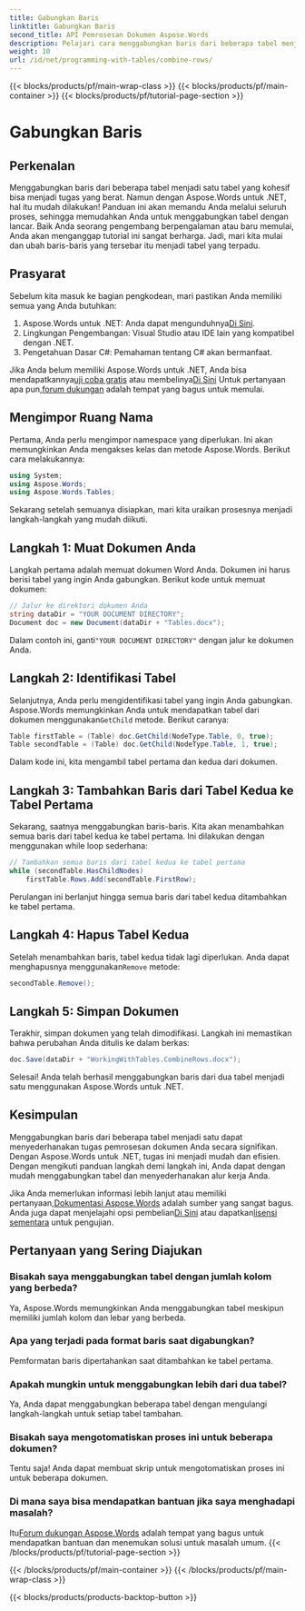 ```yaml
---
title: Gabungkan Baris
linktitle: Gabungkan Baris
second_title: API Pemrosesan Dokumen Aspose.Words
description: Pelajari cara menggabungkan baris dari beberapa tabel menjadi satu menggunakan Aspose.Words untuk .NET dengan panduan langkah demi langkah kami.
weight: 10
url: /id/net/programming-with-tables/combine-rows/
---
```


{{< blocks/products/pf/main-wrap-class >}}
{{< blocks/products/pf/main-container >}}
{{< blocks/products/pf/tutorial-page-section >}}

# Gabungkan Baris

## Perkenalan

Menggabungkan baris dari beberapa tabel menjadi satu tabel yang kohesif bisa menjadi tugas yang berat. Namun dengan Aspose.Words untuk .NET, hal itu mudah dilakukan! Panduan ini akan memandu Anda melalui seluruh proses, sehingga memudahkan Anda untuk menggabungkan tabel dengan lancar. Baik Anda seorang pengembang berpengalaman atau baru memulai, Anda akan menganggap tutorial ini sangat berharga. Jadi, mari kita mulai dan ubah baris-baris yang tersebar itu menjadi tabel yang terpadu.

## Prasyarat

Sebelum kita masuk ke bagian pengkodean, mari pastikan Anda memiliki semua yang Anda butuhkan:

1.  Aspose.Words untuk .NET: Anda dapat mengunduhnya[Di Sini](https://releases.aspose.com/words/net/).
2. Lingkungan Pengembangan: Visual Studio atau IDE lain yang kompatibel dengan .NET.
3. Pengetahuan Dasar C#: Pemahaman tentang C# akan bermanfaat.

 Jika Anda belum memiliki Aspose.Words untuk .NET, Anda bisa mendapatkannya[uji coba gratis](https://releases.aspose.com/) atau membelinya[Di Sini](https://purchase.aspose.com/buy) Untuk pertanyaan apa pun,[forum dukungan](https://forum.aspose.com/c/words/8) adalah tempat yang bagus untuk memulai.

## Mengimpor Ruang Nama

Pertama, Anda perlu mengimpor namespace yang diperlukan. Ini akan memungkinkan Anda mengakses kelas dan metode Aspose.Words. Berikut cara melakukannya:

```csharp
using System;
using Aspose.Words;
using Aspose.Words.Tables;
```

Sekarang setelah semuanya disiapkan, mari kita uraikan prosesnya menjadi langkah-langkah yang mudah diikuti.

## Langkah 1: Muat Dokumen Anda

Langkah pertama adalah memuat dokumen Word Anda. Dokumen ini harus berisi tabel yang ingin Anda gabungkan. Berikut kode untuk memuat dokumen:

```csharp
// Jalur ke direktori dokumen Anda
string dataDir = "YOUR DOCUMENT DIRECTORY";
Document doc = new Document(dataDir + "Tables.docx");
```

 Dalam contoh ini, ganti`"YOUR DOCUMENT DIRECTORY"` dengan jalur ke dokumen Anda.

## Langkah 2: Identifikasi Tabel

 Selanjutnya, Anda perlu mengidentifikasi tabel yang ingin Anda gabungkan. Aspose.Words memungkinkan Anda untuk mendapatkan tabel dari dokumen menggunakan`GetChild` metode. Berikut caranya:

```csharp
Table firstTable = (Table) doc.GetChild(NodeType.Table, 0, true);
Table secondTable = (Table) doc.GetChild(NodeType.Table, 1, true);
```

Dalam kode ini, kita mengambil tabel pertama dan kedua dari dokumen.

## Langkah 3: Tambahkan Baris dari Tabel Kedua ke Tabel Pertama

Sekarang, saatnya menggabungkan baris-baris. Kita akan menambahkan semua baris dari tabel kedua ke tabel pertama. Ini dilakukan dengan menggunakan while loop sederhana:

```csharp
// Tambahkan semua baris dari tabel kedua ke tabel pertama
while (secondTable.HasChildNodes)
    firstTable.Rows.Add(secondTable.FirstRow);
```

Perulangan ini berlanjut hingga semua baris dari tabel kedua ditambahkan ke tabel pertama.

## Langkah 4: Hapus Tabel Kedua

 Setelah menambahkan baris, tabel kedua tidak lagi diperlukan. Anda dapat menghapusnya menggunakan`Remove` metode:

```csharp
secondTable.Remove();
```

## Langkah 5: Simpan Dokumen

Terakhir, simpan dokumen yang telah dimodifikasi. Langkah ini memastikan bahwa perubahan Anda ditulis ke dalam berkas:

```csharp
doc.Save(dataDir + "WorkingWithTables.CombineRows.docx");
```

Selesai! Anda telah berhasil menggabungkan baris dari dua tabel menjadi satu menggunakan Aspose.Words untuk .NET.

## Kesimpulan

Menggabungkan baris dari beberapa tabel menjadi satu dapat menyederhanakan tugas pemrosesan dokumen Anda secara signifikan. Dengan Aspose.Words untuk .NET, tugas ini menjadi mudah dan efisien. Dengan mengikuti panduan langkah demi langkah ini, Anda dapat dengan mudah menggabungkan tabel dan menyederhanakan alur kerja Anda.

Jika Anda memerlukan informasi lebih lanjut atau memiliki pertanyaan,[Dokumentasi Aspose.Words](https://reference.aspose.com/words/net/) adalah sumber yang sangat bagus. Anda juga dapat menjelajahi opsi pembelian[Di Sini](https://purchase.aspose.com/buy) atau dapatkan[lisensi sementara](https://purchase.aspose.com/temporary-license/) untuk pengujian.

## Pertanyaan yang Sering Diajukan

### Bisakah saya menggabungkan tabel dengan jumlah kolom yang berbeda?

Ya, Aspose.Words memungkinkan Anda menggabungkan tabel meskipun memiliki jumlah kolom dan lebar yang berbeda.

### Apa yang terjadi pada format baris saat digabungkan?

Pemformatan baris dipertahankan saat ditambahkan ke tabel pertama.

### Apakah mungkin untuk menggabungkan lebih dari dua tabel?

Ya, Anda dapat menggabungkan beberapa tabel dengan mengulangi langkah-langkah untuk setiap tabel tambahan.

### Bisakah saya mengotomatiskan proses ini untuk beberapa dokumen?

Tentu saja! Anda dapat membuat skrip untuk mengotomatiskan proses ini untuk beberapa dokumen.

### Di mana saya bisa mendapatkan bantuan jika saya menghadapi masalah?

 Itu[Forum dukungan Aspose.Words](https://forum.aspose.com/c/words/8) adalah tempat yang bagus untuk mendapatkan bantuan dan menemukan solusi untuk masalah umum.
{{< /blocks/products/pf/tutorial-page-section >}}

{{< /blocks/products/pf/main-container >}}
{{< /blocks/products/pf/main-wrap-class >}}

{{< blocks/products/products-backtop-button >}}
